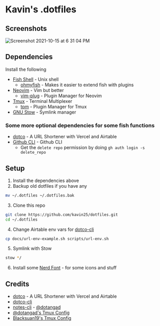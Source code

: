 # Kavin's .dotfiles

## Screenshots

![Screenshot 2021-10-15 at 6 31 04 PM](https://user-images.githubusercontent.com/41034356/137490922-0f5e66ea-8019-44a8-9a57-c35d52352c53.png)

## Dependencies

Install the following

- [Fish Shell](https://fishshell.com/) - Unix shell
  - [ohmyfish](https://github.com/oh-my-fish/oh-my-fish) - Makes it easier to
    extend fish with plugins
- [Neovim](https://neovim.io/) - Vim but better
  - [vim-plug](https://github.com/junegunn/vim-plug) - Plugin Manager for Neovim
- [Tmux](https://github.com/tmux/tmux) - Terminal Multiplexer
  - [tpm](https://github.com/tmux-plugins/tpm) - Plugin Manager for Tmux
- [GNU Stow](https://www.gnu.org/software/stow/) - Symlink manager

### Some more optional dependencies for some fish functions

- [dotco](https://github.com/someshkar/dotco) - A URL Shortener with Vercel and
  Airtable
- [Github CLI](https://cli.github.com/) - Github CLI
  - Get the `delete repo` permission by doing `gh auth login -s delete_repo`

## Setup

1. Install the dependencies above
2. Backup old dotfiles if you have any

```sh
mv ~/.dotfiles ~/.dotfiles.bak
```

3. Clone this repo

```sh
git clone https://github.com/kavin25/dotfiles.git
cd ~/.dotfiles
```

4. Change Airtable env vars for
   [dotco-cli](https://github.com/kavin25/airtable-url-cli)

```sh
cp docs/url-env-example.sh scripts/url-env.sh
```

5. Symlink with Stow

```sh
stow */
```

6. Install some [Nerd Font](https://github.com/ryanoasis/nerd-fonts) - for some
   icons and stuff

## Credits

- [dotco](https://github.com/someshkar/dotco) - A URL Shortener with Vercel and
  Airtable
- [dotco-cli](https://github.com/kavin25/airtable-url-cli)
- [notes-cli](fish/.config/fish/functions/notes.fish) -
  [@dotangad](https://github.com/dotangad)
- [@dotangad's Tmux Config](https://github.com/dotangad/dotfiles/blob/master/.tmux.conf)
- [Blacksuan19's Tmux Config](https://github.com/Blacksuan19/init.nvim)
